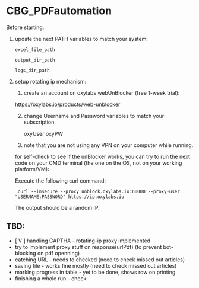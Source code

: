# CBG_PDFautomation

Before starting:
1. update the next PATH variables to match your system:
  
       excel_file_path
  
       output_dir_path
  
       logs_dir_path

2. setup rotating ip mechanism:
    1. create an account on oxylabs webUnBlocker (free 1-week trial):

   https://oxylabs.io/products/web-unblocker
   
    2. change Username and Password variables to match your subscription

       oxyUser
       oxyPW

    3. note that you are not using any VPN on your computer while running.

    for self-check to see if the unBlocker works, you can try to run the next code on your CMD terminal (the one on the OS, not on your working platform/VM):

    Execute the following curl command:

        curl --insecure --proxy unblock.oxylabs.io:60000 --proxy-user "USERNAME:PASSWORD" https://ip.oxylabs.io

   The output should be a random IP.


## TBD:
- [ V ] handling CAPTHA - rotating-ip proxy implemented
- try to implement proxy stuff on response(urlPdf) (to prevent bot-blocking on pdf openning)
- catching URL - needs to checked (need to check missed out articles)
- saving file - works fine mostly (need to check missed out articles)
- marking progress in table - yet to be done, shows row on printing
- finishing a whole run - check 
